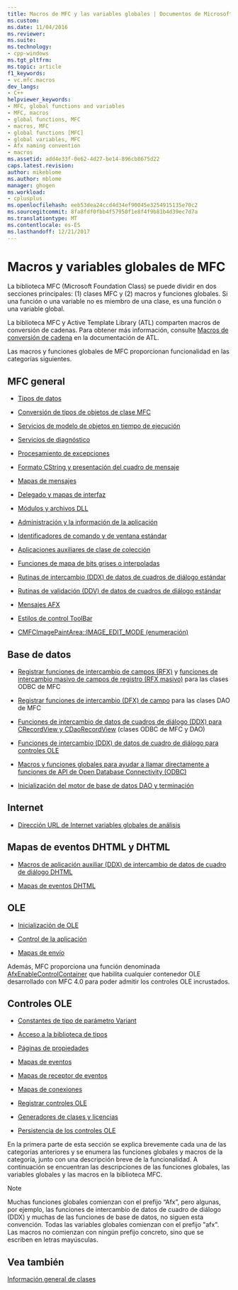 ```yaml
---
title: Macros de MFC y las variables globales | Documentos de Microsoft
ms.custom: 
ms.date: 11/04/2016
ms.reviewer: 
ms.suite: 
ms.technology:
- cpp-windows
ms.tgt_pltfrm: 
ms.topic: article
f1_keywords:
- vc.mfc.macros
dev_langs:
- C++
helpviewer_keywords:
- MFC, global functions and variables
- MFC, macros
- global functions, MFC
- macros, MFC
- global functions [MFC]
- global variables, MFC
- Afx naming convention
- macros
ms.assetid: add4e33f-0e62-4d27-be14-896cb8675d22
caps.latest.revision: 
author: mikeblome
ms.author: mblome
manager: ghogen
ms.workload:
- cplusplus
ms.openlocfilehash: eeb53dea24ccd4d34ef90045e3254915135e70c2
ms.sourcegitcommit: 8fa8fdf0fbb4f57950f1e8f4f9b81b4d39ec7d7a
ms.translationtype: MT
ms.contentlocale: es-ES
ms.lasthandoff: 12/21/2017
---
```

# <a name="mfc-macros-and-globals"></a>Macros y variables globales de MFC
La biblioteca MFC (Microsoft Foundation Class) se puede dividir en dos secciones principales: (1) clases MFC y (2) macros y funciones globales. Si una función o una variable no es miembro de una clase, es una función o una variable global.  
  
 La biblioteca MFC y Active Template Library (ATL) comparten macros de conversión de cadenas. Para obtener más información, consulte [Macros de conversión de cadena](../../atl/reference/string-conversion-macros.md) en la documentación de ATL.  
  
 Las macros y funciones globales de MFC proporcionan funcionalidad en las categorías siguientes.  
  
## <a name="general-mfc"></a>MFC general  
  
-   [Tipos de datos](data-types-mfc.md)  
  
-   [Conversión de tipos de objetos de clase MFC](type-casting-of-mfc-class-objects.md)  
  
-   [Servicios de modelo de objetos en tiempo de ejecución](run-time-object-model-services.md)  
  
-   [Servicios de diagnóstico](diagnostic-services.md)  
  
-   [Procesamiento de excepciones](exception-processing.md)  
  
-   [Formato CString y presentación del cuadro de mensaje](cstring-formatting-and-message-box-display.md)  
  
-   [Mapas de mensajes](message-map-macros-mfc.md)  

-   [Delegado y mapas de interfaz](delegate-and-interface-maps.md)

-   [Módulos y archivos DLL](extension-dll-macros.md)
  
-   [Administración y la información de la aplicación](application-information-and-management.md)  
  
-   [Identificadores de comando y de ventana estándar](standard-command-and-window-ids.md)  
  
-   [Aplicaciones auxiliares de clase de colección](collection-class-helpers.md)  
  
-   [Funciones de mapa de bits grises o interpoladas](gray-and-dithered-bitmap-functions.md)  
  
-   [Rutinas de intercambio (DDX) de datos de cuadros de diálogo estándar](standard-dialog-data-exchange-routines.md)  
  
-   [Rutinas de validación (DDV) de datos de cuadros de diálogo estándar](standard-dialog-data-validation-routines.md)  
  
-   [Mensajes AFX](afx-messages.md)  
  
-   [Estilos de control ToolBar](toolbar-control-styles.md)  
  
-   [CMFCImagePaintArea::IMAGE_EDIT_MODE (enumeración)](cmfcimagepaintarea-image-edit-mode-enumeration.md)  

  
## <a name="database"></a>Base de datos  
  
-   [Registrar funciones de intercambio de campos (RFX)](record-field-exchange-functions.md) y [funciones de intercambio masivo de campos de registro (RFX masivo)](record-field-exchange-functions.md) para las clases ODBC de MFC  
  
-   [Registrar funciones de intercambio (DFX) de campo](record-field-exchange-functions.md) para las clases DAO de MFC  
  
-   [Funciones de intercambio de datos de cuadros de diálogo (DDX) para CRecordView y CDaoRecordView](dialog-data-exchange-functions-for-crecordview-and-cdaorecordview.md) (clases ODBC de MFC y DAO)  
  
-   [Funciones de intercambio (DDX) de datos de cuadro de diálogo para controles OLE](dialog-data-exchange-functions-for-ole-controls.md)  
  
-   [Macros y funciones globales para ayudar a llamar directamente a funciones de API de Open Database Connectivity (ODBC)](database-macros-and-globals.md)  
  
-   [Inicialización del motor de base de datos DAO y terminación](dao-database-engine-initialization-and-termination.md)  
  
## <a name="internet"></a>Internet  
  
-   [Dirección URL de Internet variables globales de análisis](internet-url-parsing-globals.md)  
  
## <a name="dhtml--dhtml-event-maps"></a>Mapas de eventos DHTML y DHTML  
  
-   [Macros de aplicación auxiliar (DDX) de intercambio de datos de cuadro de diálogo DHTML](ddx-dhtml-helper-macros.md)  
  
-   [Mapas de eventos DHTML](dhtml-event-maps.md)  
  
## <a name="ole"></a>OLE  
  
-   [Inicialización de OLE](ole-initialization.md)  
  
-   [Control de la aplicación](application-control.md)  
  
-   [Mapas de envío](dispatch-maps.md)  
  
 Además, MFC proporciona una función denominada [AfxEnableControlContainer](ole-initialization.md#afxenablecontrolcontainer) que habilita cualquier contenedor OLE desarrollado con MFC 4.0 para poder admitir los controles OLE incrustados.  
  
## <a name="ole-controls"></a>Controles OLE  
  
-   [Constantes de tipo de parámetro Variant](variant-parameter-type-constants.md)  
  
-   [Acceso a la biblioteca de tipos](type-library-access.md)  
  
-   [Páginas de propiedades](property-pages-mfc.md)  
  
-   [Mapas de eventos](event-maps.md)  
  
-   [Mapas de receptor de eventos](event-sink-maps.md)  
  
-   [Mapas de conexiones](connection-maps.md)  
  
-   [Registrar controles OLE](registering-ole-controls.md)  
  
-   [Generadores de clases y licencias](class-factories-and-licensing.md)  
  
-   [Persistencia de los controles OLE](persistence-of-ole-controls.md)  
  
 En la primera parte de esta sección se explica brevemente cada una de las categorías anteriores y se enumera las funciones globales y macros de la categoría, junto con una descripción breve de la funcionalidad. A continuación se encuentran las descripciones de las funciones globales, las variables globales y las macros en la biblioteca MFC.  
  
> [!NOTE]
>  Muchas funciones globales comienzan con el prefijo “Afx”, pero algunas, por ejemplo, las funciones de intercambio de datos de cuadro de diálogo (DDX) y muchas de las funciones de base de datos, no siguen esta convención. Todas las variables globales comienzan con el prefijo "afx". Las macros no comienzan con ningún prefijo concreto, sino que se escriben en letras mayúsculas.  
  
## <a name="see-also"></a>Vea también  
 [Información general de clases](../../mfc/class-library-overview.md)



